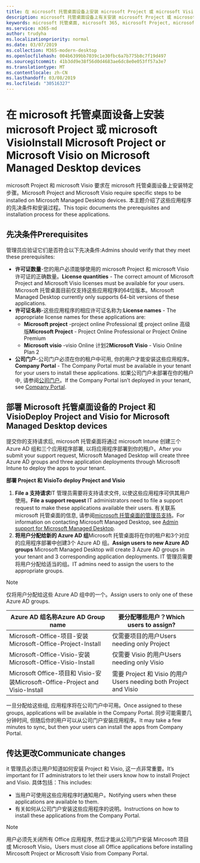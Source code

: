 ```yaml
---
title: 在 microsoft 托管桌面设备上安装 microsoft Project 或 microsoft Visio
description: microsoft 托管桌面设备上有关安装 microsoft Project 或 microsoft Visio 的信息
keywords: microsoft 托管桌面, microsoft 365, microsoft Project, microsoft Visio
ms.service: m365-md
author: trudyha
ms.localizationpriority: normal
ms.date: 03/07/2019
ms.collection: M365-modern-desktop
ms.openlocfilehash: 004b6399bb7039c1e30fbc6a7b775b8c7f19d497
ms.sourcegitcommit: 41b3dd9e38f56d0d4683ae6dc8e0e053ff57a3e7
ms.translationtype: MT
ms.contentlocale: zh-CN
ms.lasthandoff: 03/08/2019
ms.locfileid: "30516327"
---
```

# <a name="install-microsoft-project-or-microsoft-visio-on-microsoft-managed-desktop-devices"></a><span data-ttu-id="83cbf-104">在 microsoft 托管桌面设备上安装 microsoft Project 或 microsoft Visio</span><span class="sxs-lookup"><span data-stu-id="83cbf-104">Install Microsoft Project or Microsoft Visio on Microsoft Managed Desktop devices</span></span>

<span data-ttu-id="83cbf-105">microsoft Project 和 microsoft Visio 要求在 microsoft 托管桌面设备上安装特定步骤。</span><span class="sxs-lookup"><span data-stu-id="83cbf-105">Microsoft Project and Microsoft Visio require specific steps to be installed on Microsoft Managed Desktop devices.</span></span> <span data-ttu-id="83cbf-106">本主题介绍了这些应用程序的先决条件和安装过程。</span><span class="sxs-lookup"><span data-stu-id="83cbf-106">This topic documents the prerequisites and installation process for these applications.</span></span>

## <a name="prerequisites"></a><span data-ttu-id="83cbf-107">先决条件</span><span class="sxs-lookup"><span data-stu-id="83cbf-107">Prerequisites</span></span>

<span data-ttu-id="83cbf-108">管理员应验证它们是否符合以下先决条件:</span><span class="sxs-lookup"><span data-stu-id="83cbf-108">Admins should verify that they meet these prerequisites:</span></span>
- <span data-ttu-id="83cbf-109">**许可证数量**-您的用户必须能够使用的 microsoft Project 和 microsoft Visio 许可证的正确数量。</span><span class="sxs-lookup"><span data-stu-id="83cbf-109">**License quantities** - The correct amount of Microsoft Project and Microsoft Visio licenses must be available for your users.</span></span> <span data-ttu-id="83cbf-110">Microsoft 托管桌面目前仅支持这些应用程序的64位版本。</span><span class="sxs-lookup"><span data-stu-id="83cbf-110">Microsoft Managed Desktop currently only supports 64-bit versions of these applications.</span></span> 
- <span data-ttu-id="83cbf-111">**许可证名称**-这些应用程序的相应许可证名称为:</span><span class="sxs-lookup"><span data-stu-id="83cbf-111">**License names** - The appropriate license names for these applications are:</span></span>
    - <span data-ttu-id="83cbf-112">**Microsoft project** -project online Professional 或 project online 高级版</span><span class="sxs-lookup"><span data-stu-id="83cbf-112">**Microsoft Project** - Project Online Professional or Project Online Premium</span></span>
    - <span data-ttu-id="83cbf-113">**Microsoft visio** -visio Online 计划2</span><span class="sxs-lookup"><span data-stu-id="83cbf-113">**Microsoft Visio** - Visio Online Plan 2</span></span>
- <span data-ttu-id="83cbf-114">**公司门户**-公司门户必须在你的租户中可用, 你的用户才能安装这些应用程序。</span><span class="sxs-lookup"><span data-stu-id="83cbf-114">**Company Portal** -  The Company Portal must be available in your tenant for your users to install these applications.</span></span> <span data-ttu-id="83cbf-115">如果公司门户未部署在你的租户中, 请参阅[公司门户](company-portal.md)。</span><span class="sxs-lookup"><span data-stu-id="83cbf-115">If the Company Portal isn’t deployed in your tenant, see [Company Portal](company-portal.md).</span></span>

## <a name="deploy-project-and-visio-for-microsoft-managed-desktop-devices"></a><span data-ttu-id="83cbf-116">部署 Microsoft 托管桌面设备的 Project 和 Visio</span><span class="sxs-lookup"><span data-stu-id="83cbf-116">Deploy Project and Visio for Microsoft Managed Desktop devices</span></span>
<span data-ttu-id="83cbf-117">提交你的支持请求后, microsoft 托管桌面将通过 microsoft Intune 创建三个 Azure AD 组和三个应用程序部署, 以将应用程序部署到你的租户。</span><span class="sxs-lookup"><span data-stu-id="83cbf-117">After you submit your support request, Microsoft Managed Desktop will create three Azure AD groups and three application deployments through Microsoft Intune to deploy the apps to your tenant.</span></span>  

<span data-ttu-id="83cbf-118">**部署 Project 和 Visio**</span><span class="sxs-lookup"><span data-stu-id="83cbf-118">**To deploy Project and Visio**</span></span>
1. <span data-ttu-id="83cbf-119">**File a 支持请求**IT 管理员需要将支持请求文件, 以使这些应用程序可供其用户使用。</span><span class="sxs-lookup"><span data-stu-id="83cbf-119">**File a support request** IT administrators need to file a support request to make these applications available their users.</span></span> <span data-ttu-id="83cbf-120">有关联系 microsoft 托管桌面的信息, 请参阅[microsoft 托管桌面的管理员支持](../working-with-managed-desktop/admin-support.md)。</span><span class="sxs-lookup"><span data-stu-id="83cbf-120">For information on contacting Microsoft Managed Desktop, see [Admin support for Microsoft Managed Desktop](../working-with-managed-desktop/admin-support.md).</span></span>
2. <span data-ttu-id="83cbf-121">**将用户分配给新的 Azure AD 组**Microsoft 托管桌面将在你的租户和3个对应的应用程序部署中创建3个 Azure AD 组。</span><span class="sxs-lookup"><span data-stu-id="83cbf-121">**Assign users to new Azure AD groups** Microsoft Managed Desktop will create 3 Azure AD groups in your tenant and 3 corresponding application deployments.</span></span> <span data-ttu-id="83cbf-122">IT 管理员需要将用户分配给适当的组。</span><span class="sxs-lookup"><span data-stu-id="83cbf-122">IT admins need to assign the users to the appropriate groups.</span></span>

>[!NOTE]
><span data-ttu-id="83cbf-123">仅将用户分配给这些 Azure AD 组中的一个。</span><span class="sxs-lookup"><span data-stu-id="83cbf-123">Assign users to only one of these Azure AD groups.</span></span> 

<span data-ttu-id="83cbf-124">Azure AD 组名称</span><span class="sxs-lookup"><span data-stu-id="83cbf-124">Azure AD Group name</span></span> | <span data-ttu-id="83cbf-125">要分配哪些用户？</span><span class="sxs-lookup"><span data-stu-id="83cbf-125">Which users to assign?</span></span>   
 --- | ---
<span data-ttu-id="83cbf-126">Microsoft-Office-项目-安装</span><span class="sxs-lookup"><span data-stu-id="83cbf-126">Microsoft-Office-Project-Install</span></span> | <span data-ttu-id="83cbf-127">仅需要项目的用户</span><span class="sxs-lookup"><span data-stu-id="83cbf-127">Users needing only Project</span></span>
<span data-ttu-id="83cbf-128">Microsoft-Office-Visio-安装</span><span class="sxs-lookup"><span data-stu-id="83cbf-128">Microsoft-Office-Visio-Install</span></span> | <span data-ttu-id="83cbf-129">仅需要 Visio 的用户</span><span class="sxs-lookup"><span data-stu-id="83cbf-129">Users needing only Visio</span></span>
<span data-ttu-id="83cbf-130">Microsoft Office-项目和 Visio-安装</span><span class="sxs-lookup"><span data-stu-id="83cbf-130">Microsoft-Office-Project and Visio-Install</span></span> | <span data-ttu-id="83cbf-131">需要 Project 和 Visio 的用户</span><span class="sxs-lookup"><span data-stu-id="83cbf-131">Users needing both Project and Visio</span></span>

<span data-ttu-id="83cbf-132">一旦分配给这些组, 应用程序将在公司门户中可用。</span><span class="sxs-lookup"><span data-stu-id="83cbf-132">Once assigned to these groups, applications will be available in the Company Portal.</span></span> <span data-ttu-id="83cbf-133">同步可能需要几分钟时间, 但随后你的用户可以从公司门户安装应用程序。</span><span class="sxs-lookup"><span data-stu-id="83cbf-133">It may take a few minutes to sync, but then your users can install the apps from Company Portal.</span></span> 

## <a name="communicate-changes"></a><span data-ttu-id="83cbf-134">传达更改</span><span class="sxs-lookup"><span data-stu-id="83cbf-134">Communicate changes</span></span>
<span data-ttu-id="83cbf-135">it 管理员必须让用户知道如何安装 Project 和 Visio, 这一点非常重要。</span><span class="sxs-lookup"><span data-stu-id="83cbf-135">It’s important for IT administrators to let their users know how to install Project and Visio.</span></span> <span data-ttu-id="83cbf-136">具体包括：</span><span class="sxs-lookup"><span data-stu-id="83cbf-136">This includes:</span></span> 
- <span data-ttu-id="83cbf-137">当用户可使用这些应用程序时通知用户。</span><span class="sxs-lookup"><span data-stu-id="83cbf-137">Notifying users when these applications are available to them.</span></span> 
- <span data-ttu-id="83cbf-138">有关如何从公司门户安装这些应用程序的说明。</span><span class="sxs-lookup"><span data-stu-id="83cbf-138">Instructions on how to install these applications from the Company Portal.</span></span>

>[!NOTE]
><span data-ttu-id="83cbf-139">用户必须先关闭所有 Office 应用程序, 然后才能从公司门户安装 Mircosoft 项目或 Microsoft Visio。</span><span class="sxs-lookup"><span data-stu-id="83cbf-139">Users must close all Office applications before installing Mircosoft Project or Microsoft Visio from Company Portal.</span></span> 